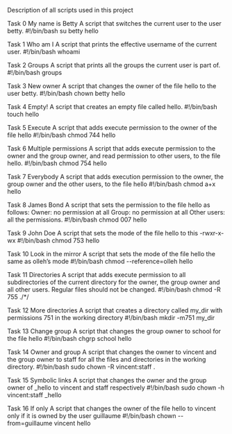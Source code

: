 Description of all scripts used in this project

Task 0 My name is Betty
A script that switches the current user to the user betty.
#!/bin/bash
su betty hello

Task 1 Who am I
A script that prints the effective username of the current user.
#!/bin/bash
whoami

Task 2 Groups
A script that prints all the groups the current user is part of.
#!/bin/bash
groups

Task 3 New owner
A script that changes the owner of the file hello to the user betty.
#!/bin/bash
chown betty hello

Task 4 Empty!
A script that creates an empty file called hello.
#!/bin/bash
touch hello

Task 5 Execute
A script that adds execute permission to the owner of the file hello
#!/bin/bash
chmod 744 hello

Task 6 Multiple permissions
A script that adds execute permission to the owner and the group owner, and read permission to other users, to the file hello.
#!/bin/bash
chmod 754 hello

Task 7 Everybody 
A script that adds execution permission to the owner, the group owner and the other users, to the file hello
#!/bin/bash
chmod a+x hello

Task 8 James Bond
A script that sets the permission to the file hello as follows:
Owner: no permission at all
Group: no permission at all
Other users: all the permissions.
#!/bin/bash
chmod 007 hello

Task 9 John Doe
A script that sets the mode of the file hello to this -rwxr-x-wx
#!/bin/bash
chmod 753 hello

Task 10 Look in the mirror 
A script that sets the mode of the file hello the same as olleh’s mode
#!/bin/bash
chmod --reference=olleh hello

Task 11 Directories
A script that adds execute permission to all subdirectories of the current directory for the owner, the group owner and all other users. Regular files should not be changed.
#!/bin/bash
chmod -R 755 ./*/

Task 12 More directories
A script that creates a directory called my_dir with permissions 751 in the working directory
#!/bin/bash
mkdir -m751 my_dir

Task 13 Change group
A script that changes the group owner to school for the file hello
#!/bin/bash
chgrp school hello

Task 14 Owner and group
A script that changes the owner to vincent and the group owner to staff for all the files and directories in the working directory.
#!/bin/bash
sudo chown -R vincent:staff .

Task 15 Symbolic links
A script that changes the owner and the group owner of _hello to vincent and staff respectively
#!/bin/bash
sudo chown -h vincent:staff _hello

Task 16 If only
A script that changes the owner of the file hello to vincent only if it is owned by the user guillaume
#!/bin/bash
chown --from=guillaume vincent hello
